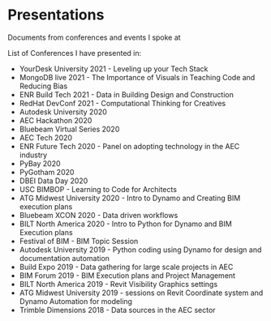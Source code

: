 # Presentations
Documents from conferences and events I spoke at

List of Conferences I have presented in:


<ul>
<li>YourDesk University 2021 - Leveling up your Tech Stack</li>
<li>MongoDB live 2021 - The Importance of Visuals in Teaching Code and Reducing Bias</li>
<li>ENR Build Tech 2021 - Data in Building Design and Construction</li>
<li>RedHat DevConf 2021 - Computational Thinking for Creatives</li>
<li>Autodesk University 2020</li>
<li>AEC Hackathon 2020</li>
<li>Bluebeam Virtual Series 2020</li>
<li>AEC Tech 2020</li>
<li>ENR Future Tech 2020 - Panel on adopting technology in the AEC industry</li>
<li>PyBay 2020</li>
<li>PyGotham 2020</li>
<li>DBEI Data Day 2020</li>
<li>USC BIMBOP - Learning to Code for Architects</li>
<li>ATG Midwest University 2020 - Intro to Dynamo and Creating BIM execution plans</li>
<li>Bluebeam XCON 2020 - Data driven workflows</li>
<li>BILT North America 2020 - Intro to Python for Dynamo and BIM Execution plans</li>
<li>Festival of BIM - BIM Topic Session</li>
<li>Autodesk University 2019 - Python coding using Dynamo for design and documentation automation</li>
<li>Build Expo 2019 - Data gathering for large scale projects in AEC</li>
<li>BIM Forum 2019 - BIM Execution plans and Project Management</li>
<li>BILT North America 2019 - Revit Visibility Graphics settings</li>
<li>ATG Midwest University 2019 - sessions on Revit Coordinate system and Dynamo Automation for modeling</li>
<li>Trimble Dimensions 2018 - Data sources in the AEC sector</li>
</ul>
